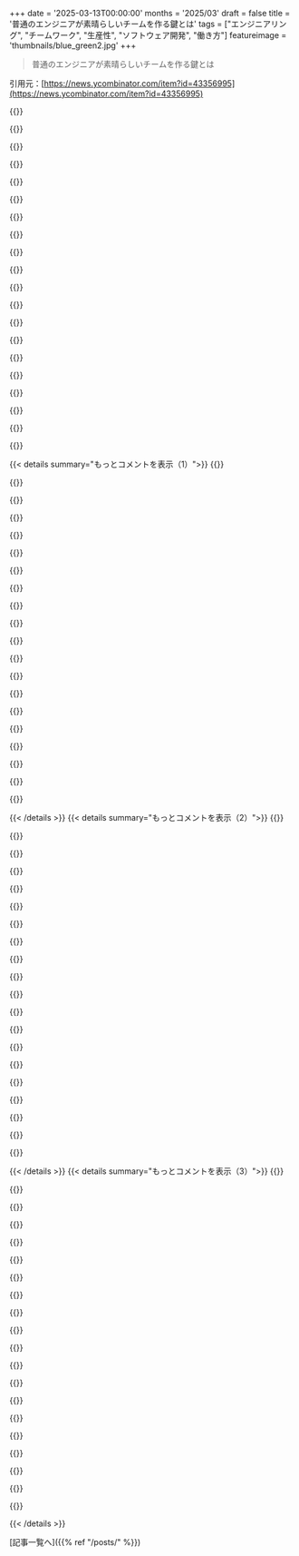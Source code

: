 +++
date = '2025-03-13T00:00:00'
months = '2025/03'
draft = false
title = '普通のエンジニアが素晴らしいチームを作る鍵とは'
tags = ["エンジニアリング", "チームワーク", "生産性", "ソフトウェア開発", "働き方"]
featureimage = 'thumbnails/blue_green2.jpg'
+++

> 普通のエンジニアが素晴らしいチームを作る鍵とは

引用元：[https://news.ycombinator.com/item?id=43356995](https://news.ycombinator.com/item?id=43356995)

{{<matomeQuote body="この記事が好きなのは、ソフトウェアエンジニアリングに特別な何かがあるっていうトロープが、業界の人や雇用主にとって有毒だと思うからだよ。今は、金融と似たような感じで、自分の価値を過大評価しているように感じるんだ。自分の仕事をしっかりやって家に帰ることは立派なことで、極端な時間外労働は悪い政策だよ。そして、誰かが調子悪いときに他の有能なエンジニアが代わりにできるはずだから、特別なことなんてないって。" userName="jaggederest" createdAt="2025-03-13T21:00:05" color="#ff5733">}}

{{<matomeQuote body="今はもうその境界は越えてるんじゃないの？金融と同じ行動だと思う。テックはもはや地下のオタクたちではなく、富と権力の源になったから、寄ってきたのは権力を求める賢い人たちなんだ。同じ力のゲームが繰り広げられていて、結果も同じだね。" userName="lovich" createdAt="2025-03-13T21:24:26" color="#ff5733">}}

{{<matomeQuote body="特定の人たちがテックに引き寄せられたわけじゃなくて、むしろ既存の人たちが金持ちになったって感じだと思う。テックの悪いとこはあるけど、金融の人たちのそれと違うんじゃないかな。若いテックの人たちに見られる行動は結局同じで、一部は成長するけど、そうでない人もいるんだよね。" userName="ambicapter" createdAt="2025-03-13T23:39:08" color="">}}

{{<matomeQuote body="フィールドは大きく成長して、経験年数ごとの世代間バイアスが見えるよ。最近の10～15年でのコホートは、ソフトウェアエンジニアリングの理解が全然違うし、アプローチも最適解よりも早く出すって感じ。新しい世代のバックグラウンドも金融や医療出身が多く、昔の世代はもっと普通の中産階級からだったのが明らかだね。" userName="swatcoder" createdAt="2025-03-14T00:45:33" color="#ff5c5c">}}

{{<matomeQuote body="業界が大きくなると、どんなフィールドでも同じ現象が起きるよね。裕福な家族が過剰に代表されるのは、パートタイムが必要ないから最高の資格を取るのが有利なんだ。実際に、3:1や4:1以上に数で負けてるんだから。" userName="asdff" createdAt="2025-03-14T04:00:17" color="">}}

{{<matomeQuote body="昔からのエンジニアとして言うけど、コードで面白いことができてお金ももらえるなら、それやるよね。ビジネスの制約がある方が、空の中で書くよりも興味深いし、お金も大事だ。" userName="Swizec" createdAt="2025-03-14T00:56:09" color="">}}

{{<matomeQuote body="＞ビジネスの制約がある方が、空の中で書くよりも興味深いって言うけど、空の中では絶対に書かないよね。何かしらの目標が常にあるもんだ。" userName="Aeolun" createdAt="2025-03-14T05:52:52" color="">}}

{{<matomeQuote body="最近の世代は自分の世代についてそう思うんだろうけど、10〜15歳上の人たちも自分たちの世代を同じように語ってると思うよ。どの世代も自分の時代が一番良かったって言いたがるし、常に新しい世代がそれを壊しているってね。" userName="Aurornis" createdAt="2025-03-14T02:34:21" color="">}}

{{<matomeQuote body="＞10〜15歳上の人たちも自分たちの世代を同じように語ってると思うよ。で、間違いなくその通りだよ！昔はメモリの管理について叱責されたけど、今の時代は違うから。定量的な違いは質的な違いを生むから、今は昔とは違うソフトウェアエンジニアリングの時代なんじゃないかな。" userName="lovich" createdAt="2025-03-14T04:22:28" color="#ff5733">}}

{{<matomeQuote body="お互い正しいね。でもメモリを無視するのは危険だよ。実際、あるプロジェクトでは256GBのインスタンスを使ってて、例えばCRUDアプリだけど、やっぱりメモリに関する質問がよく出てくるんだ。あまり考えないで作るのはマズいことだよ。" userName="sumtechguy" createdAt="2025-03-14T12:34:32" color="#ff33a1">}}

{{<matomeQuote body="この投稿は色々な意味で妙だよね。特にこの部分について言いたいことがあるね。＞”個人の背景をたどると、より裕福な上中流家庭の出身者が若い層で多いのに対して、古い層はもっと控えめな中流や労働者階級の経歴が多かった。”ってこと。生まれた環境が問題なのか？そんなの変だよ。低い経済的背景の人が優れている訳じゃないし。Bill Gatesも裕福な家に育ち、Harvardに行ってるじゃん。まさに銀のスプーンの話だよ。" userName="throwaway2037" createdAt="2025-03-14T01:26:51" color="">}}

{{<matomeQuote body="だからBill Gatesの話が注目されたわけだよ。驚きだね、Harvardの子供は何をしているのかって。" userName="grandempire" createdAt="2025-03-14T03:55:14" color="">}}

{{<matomeQuote body="出ていることが全てって思っている人にとっては驚くだろうね。私もGatesよりほんの少し若いけど、PCが世界を変えてるんだから、他に何をするべきかって感じだったよ。" userName="antonvs" createdAt="2025-03-14T16:37:30" color="#45d325">}}

{{<matomeQuote body="絶対に違う人たちを引き寄せたね。流入がはるかに多くて、昔とは違うよ。例えば、EEは昔は名誉だったけど、CSはバックアップ的な存在だった。それは法律とか金融と比べるほどでもない。" userName="grandempire" createdAt="2025-03-14T00:19:49" color="">}}

{{<matomeQuote body="でも、私の意見では、この変化は90年代後半には起こっていたと思う。急にプログラマーがカッコよくなったのをはっきり記憶してるし、その'新しいタイプ'の人たちが早くも00年代初頭に変化をもたらしていた。お金が賢い人たちを引き寄せたことも確かで、彼らは古いハッカーの精神を持っていない。監視技術を売ってくれたのは彼らだし。" userName="yubblegum" createdAt="2025-03-14T01:33:36" color="#ff5c5c">}}

{{<matomeQuote body="ミッドウェストの職人は、比較的に言えば、Bay Areaのエンジニアよりもずっと裕福な場合が多く、その現実を、彼らは理解している。電気技師は電気技師だし、エンジニアは取替え可能だって。多くのエンジニアは労働組合に入っていて、自分たちの権利を守る必要があるって理解している。コースト側は、実際に逆のナラティブに反して、農地から学ぶことが多いと思う。" userName="asdff" createdAt="2025-03-14T03:53:52" color="#ff5c5c">}}

{{<matomeQuote body="テックが富や権力の源になり始めたのは、”2010年代初頭”だって？それは違うと思う。ソフトウェアエンジニアは力がないし、金融に比べれば限られた富しかないよ。" userName="rsanek" createdAt="2025-03-14T02:35:28" color="">}}

{{<matomeQuote body="世界の10人の富豪のうち、8人はソフトウェアエンジニア出身なんだ。Musk、Zuck、Bezos、Ellison、Gates、Page、Brin、Ballmer。BuffetとArnaultが唯一の例外だね。" userName="golergka" createdAt="2025-03-14T03:03:23" color="">}}

{{<matomeQuote body="ソフトウェアは違うんだ。他の工学分野は最終的には（せいぜい）3次元の物体を作ることに限られている。空間に隠せるゴミの量には限界があるってことだよ。比較するとコードはハイパーボリック空間に存在していて、そこには何でも隠せる。これを例えれば、ソースコードの周囲に無限にあるフォルダーは、その位置を意味のある場所に移動するのがほぼ不可能になるってことだ。" userName="noosphr" createdAt="2025-03-13T21:48:20" color="#785bff">}}

{{<matomeQuote body="他の工学分野はせいぜい3次元に制限されているって言って、それを良くない手法で過小評価するのはやめてほしい。何世紀も存在する工学分野を軽んじるべきじゃないよ。コンクリートはただの砂と砕石とセメントと水なんだ。すごく複雑なんだよ。木材だって、束になった繊維で巨大な建物を作ることができるし。ソフトウェア工学は徐々に成長しているが、そんな人たちを侮らないでほしい。" userName="gerdesj" createdAt="2025-03-14T00:30:59" color="">}}

{{< details summary="もっとコメントを表示（1）">}}
{{<matomeQuote body="どこからそんなことを言ってるのかわからない。全ての工学分野はプロジェクトをめちゃくちゃにする余地が少ない。ソフトウェアは1980年代後半からデザインスペースが広がり続けてるんだ。他の分野と比べて、ソフトウェア工学には自由度があるんだ。たとえば、鉄道がより高次元の空間に埋め込まれたら複雑になると思う？" userName="noosphr" createdAt="2025-03-14T01:38:52" color="">}}

{{<matomeQuote body="ソフトウェアは特別じゃない。どの分野にも無限の深さがある。2Dの鉄道はシンプルに見えるけど、それは意図的な場合もある。複雑なソフトウェアを書くこともあり、複雑さは他の分野に比べてはるかに高いこともある。" userName="callc" createdAt="2025-03-14T03:42:47" color="">}}

{{<matomeQuote body="物理工学は実データや歴史に基づいている。一部の電気エンジニアはソフトウェア工学に転向しているが、逆はあまり見ない。実際の工学は正確さが求められるから難しい。ソフトウェア業界の90％は大したことない仕事をしてる。" userName="bigtunacan" createdAt="2025-03-14T04:57:42" color="">}}

{{<matomeQuote body="noosphrのコメントをどう読んでる？“ソフトウェアは他の工学と比べて高次元のデザインスペースを持ってるから、より混乱しやすい”と理解したよ。リアルな工学は難しいにもかかわらず、ライフラインに関わる場面では本当に注意が必要だ。" userName="callc" createdAt="2025-03-14T05:28:31" color="#38d3d3">}}

{{<matomeQuote body="このコメントは侮蔑的に捉えられたんじゃないと思う、リラックスして。" userName="antoniojtorres" createdAt="2025-03-14T03:57:47" color="">}}

{{<matomeQuote body="スレッドを良い方向に解釈するように編集した。プログラミングが公に悪い印象を持たれないようにしたいから、戦っているよ。リーダーとしての責任を感じるんだ。" userName="callc" createdAt="2025-03-14T04:13:36" color="">}}

{{<matomeQuote body="ソフトウェアが他の工学とは異なるのは、それが学問ではないからだと思う。反復サイクルが速いのが魅力なんだ。物理ハードウェアよりも高い抽象レベルにいるので、試行錯誤が多い。" userName="knowsuchagency" createdAt="2025-03-13T22:31:47" color="">}}

{{<matomeQuote body="学問はあるよ、成長が早いだけで。多くの技法は残るし、クラシックになる。ただ、何が流行で何がクラシックかを見極めるのは時間がかかる。" userName="threatofrain" createdAt="2025-03-13T23:11:05" color="">}}

{{<matomeQuote body="ソフトウェアで流行だと思うものとクラシックなものの例を教えてもらえる？" userName="sunrunner" createdAt="2025-03-13T23:12:56" color="">}}

{{<matomeQuote body="1970年代には、変数を参照する際に名前を省略できるプログラミング言語が一般的だった。たとえば、単に“patients = 400”みたいな感じだった。今では明らかな“足元をすくう罠”だが、一時的に良さそうに思えたんだ。" userName="tdeck" createdAt="2025-03-14T02:10:31" color="">}}

{{<matomeQuote body="実際に略語をサポートしてたのか、名前の最初の3文字だけを保存するようなことをしてただけなのか、気になるところだね。まるでコンパイラが8kのRAMに収めようとしてるみたいだ。" userName="TylerE" createdAt="2025-03-14T03:17:22" color="">}}

{{<matomeQuote body="TDDについては意見が違うよ。周りの仲間がTDDやってるのを知るたびに驚く。要するに、TDDは死んだ、TDD万歳。LLMがCRUDプロジェクトの大部分を生み出す未来でも、TDDは企業プログラマにとって数十年、いや永久に有効でいると思ってる。" userName="throwaway2037" createdAt="2025-03-14T01:32:34" color="">}}

{{<matomeQuote body="手法は制約がないって言えるね。それは、制約が交渉不可能なエンジニアリングとは違う。機能的プログラミングをやる人は、制約とその鍛錬を楽しんでいると思う。" userName="sroussey" createdAt="2025-03-13T22:33:49" color="">}}

{{<matomeQuote body="金融工学であれば、オフバランスシートの負債やシステミックリスクなど、何でも隠すことができるよ。" userName="jonfromsf" createdAt="2025-03-13T22:46:04" color="">}}

{{<matomeQuote body="このコメントは変だけど、HNっぽいね。2008年以前のオフバランスシートの問題は大分解消されていて、今はシステム的に重要な金融機関をカバーするグローバルな規制者がいる。金融工学は以前よりリスクも低くなって、透明性も高くなったよ。" userName="throwaway2037" createdAt="2025-03-14T01:35:40" color="">}}

{{<matomeQuote body="かつては10Xだと言われてた。徹夜で働いて、気に入らないコードは書き直してたけど、長時間働いた後は、疲れて作ったおかしな問題を修正するハメになる。急いで完了させても、結局プロジェクトは中止になったり、期限を守れなかったりして、何のメリットもなかった。注意力は超能力だよ。" userName="strangattractor" createdAt="2025-03-13T21:26:52" color="">}}

{{<matomeQuote body="＞徹夜で働いていた。これは10Xプログラマではない。10Xプログラマは1/10の時間で同じ機能を提供する人だ。私が思う10Xプログラマの一人はPeter Norvigで、彼が一機の飛行機で書いたこのスペルチェッカーはまさに芸術だ。" userName="jimbokun" createdAt="2025-03-14T02:35:26" color="#785bff">}}

{{<matomeQuote body="＞この記事が気に入ったのは、ソフトウェアエンジニアリングには特別な何かがあるという考えは危険だと思うから。新しいデザイン空間で働くソフトウェアエンジニアの比率は約1：5だろう。土木工学のような成熟した分野ではその比率が1：500に近い。同じようなことをしているエンジニアがたくさんいる。" userName="WgaqPdNr7PGLGVW" createdAt="2025-03-13T23:05:47" color="">}}

{{<matomeQuote body="ソフトウェアエンジニアリングが他の工学と大きく異なるのは、働いている人のかなりの割合が基本的な技術を欠いていることだと思う。多くのソフトウェアエンジニアはプログラムが書けず、言語の基本的な事実すら思い出せない。次回、チームの普通のメンバーに頼んでみて、その様子を観察してみてほしい。こういった人たちがコードを書くのは、かなりの割合で助けをもらいながらだからね。" userName="ltbarcly3" createdAt="2025-03-14T03:02:05" color="#ff33a1">}}

{{<matomeQuote body="この記事にはほとんど同意できない。ソフトウェアは個人が作るもので、特にペアプログラミング時以外はチームじゃない。複雑な技術プロジェクトは超優秀な一人の人間が担当することが多い。平均的な12人チームの中に、本当に全員を支えている2人がいるのは明らかだ。Aクラスの人材はAクラスを採用し、BクラスはCクラスを呼ぶ。チームを立ち上げる過程は怠惰と妥協と戦う反復的なもので、この記事はただ”妥協しろ、それほど悪くない”って言ってるに過ぎない。" userName="0xB31B1B" createdAt="2025-03-13T23:49:35" color="">}}


{{< /details >}}
{{< details summary="もっとコメントを表示（2）">}}
{{<matomeQuote body="40年間ソフトウェア開発をやってきて、こんな誤解だらけの投稿は珍しい。自分は何度も”10倍”の開発者だった。確かにパフォーマンスの良い人も悪い人もいる。でも、素晴らしいソフトウェアは素晴らしいチームが作るもので、個人ではない。アメリカンフットボールのチームを思い浮かべてみて。QBを10倍のプログラマーと見ることもできるが、他のチームメンバーがQBを活かしていることを無視するのは無理だ。ソフトウェアはチームスポーツなんだから、そのことが分からないなら理解すべき。" userName="gilbetron" createdAt="2025-03-14T02:02:32" color="#ff33a1">}}

{{<matomeQuote body="＞“素晴らしいチームが素晴らしいソフトウェアを作る”<br>OpenSSL、つまり全世界の金融システムや埋め込みデバイスに使われている標準暗号ライブラリは、長い間、2人のフルタイムエンジニアによって作られ、維持されてきた。2014年のHeartbleed事件があってから、そのプロジェクトが二人の無名の人物と少数のボランティアによるものであることが判明した。チームワークも重要だけど、時には多すぎる料理人が反って悪化させることもある。個々の頭脳の大切さは、素晴らしいアイデアやプロジェクトを生む源だから。" userName="Dracophoenix" createdAt="2025-03-14T07:00:01" color="">}}

{{<matomeQuote body="この例は、君が言いたかったことの真逆を証明している。" userName="matthewmacleod" createdAt="2025-03-14T13:25:33" color="">}}

{{<matomeQuote body="どういう意味でそう言ったの？" userName="Dracophoenix" createdAt="2025-03-14T18:08:09" color="">}}

{{<matomeQuote body="https://openssl-library.org/post/2018-12-20-20years/<br>OpenSSLはチームで作られたから、歴史を読んでみて。" userName="gilbetron" createdAt="2025-03-14T13:56:49" color="">}}

{{<matomeQuote body="君のソースにはこう書いてある:<br>＞“最初の15年間、OpenSSLのメンバーはほとんどパートタイムで働いていた少数の個人で構成され、会員数はその間に変動した。”<br>自分はOpenSSLが一匹狼の成果だと言ってないし、チームがコーディングに不要だとも言ってない。チームワークを呼ぶことが単なる現象で、個人の貢献の重要性を見えにくくするところが本質なんだ。コードは心の鏡だから、優れたコードとそうでないコードを区別できることは、優れた開発者とそうでない開発者を区別できることを意味する。" userName="Dracophoenix" createdAt="2025-03-14T18:06:41" color="">}}

{{<matomeQuote body="そんなアナロジーは悪い。なぜなら、一人のフットボール選手が試合を自分一人で勝ち取ることは絶対にできない。でも、一人の開発者が全体の製品を自分一人で作ることは可能だし、必ずしもチームスポーツではない。こうも言えるし、”鍛冶屋はチームスポーツだ！”なんてナンセンスだ。" userName="Nathanba" createdAt="2025-03-14T02:54:44" color="">}}

{{<matomeQuote body="もちろん、一人の優れた開発者が全てを自分で完成できることもある。でも、実際には彼らはいつも時間やリソースに限られた状況でタスクを割り当てられている。彼らには限られた時間に書けるコードの量や考慮できるデザインの数がある。優れたエンジニアが書いたソロプロジェクトは素晴らしい作品になることが多い。でも、大抵の場合、プロジェクトにはチームが必要で、現実的な時間とリソースの要件を満たすためにはなおさら。だからスポーツアナロジーが出てくる。" userName="swatcoder" createdAt="2025-03-14T03:42:59" color="">}}

{{<matomeQuote body="誰も地球上の全ての作業が個人によってできるとは真剣に主張していない。もちろん、王の軍隊を優れた武器で備え付けるために設計し、リードする職人は、自分で全ての剣を作っているわけじゃない。でもチームスポーツという表現は非常に誤解を招くし、彼が10倍の存在でないとは当然言えない。" userName="Nathanba" createdAt="2025-03-14T03:55:30" color="">}}

{{<matomeQuote body="NBAのようにスーパースターがチームを引っ張ることもあるけど、結局はCavsやBoston、OCKみたいにスーパースターと優れたチームが勝つ可能性が高いよね。" userName="antupis" createdAt="2025-03-14T05:32:38" color="">}}

{{<matomeQuote body="君の現実モデルに反例があるのかが大事だと思う。もし簡単に見つかるなら、その自信過剰な態度は君に何を示すのか考えた方がいいよ。例えば、Fabrice Bellardのように。そうした優れた人は、君が思っているほど特異な例じゃないし、現実には普通のメンバーの支えがあってこそ成功する。" userName="handwarmers" createdAt="2025-03-14T15:50:22" color="#ff5c5c">}}

{{<matomeQuote body="Fabrice Bellardは君が思うほどの反例じゃないよ。彼は優秀だけど、始めたプロジェクトにずっといるわけじゃないし、バグを整理したり、CIを設定したり、リリースのタグ付けやサイト運営といった地味な仕事を誰かがやらなきゃいけない。チームがソフトウェアを出すものであって、個人じゃないんだ。" userName="alienthrowaway" createdAt="2025-03-14T17:11:22" color="#ff33a1">}}

{{<matomeQuote body="反論した相手が議論している用語が曖昧すぎるのが不満なんだ。ソフトウェアには時間が関わるから、一人の開発者が複雑な問題に取り組んで、他の人もその問題解決が楽になると参加してくれる。彼らは特別な存在で、普通の開発者がやる重要な仕事を軽視するのは違うと思うんだ。" userName="handwarmers" createdAt="2025-03-14T17:42:10" color="#38d3d3">}}

{{<matomeQuote body="優れたチームは優れた個人で構成されている。最もパフォーマンスが良いメンバーの割合がチーム全体の文化やパフォーマンスを大きく左右するんだ。" userName="0xB31B1B" createdAt="2025-03-14T06:18:44" color="">}}

{{<matomeQuote body="ほとんどの複雑な技術プロジェクトは一人の天才が所有してるってのはおかしい例だと思う。彼は今や単なる delegator であり、何千人もの貢献者がいるんだから。" userName="c_e" createdAt="2025-03-14T00:59:06" color="">}}

{{<matomeQuote body="君の言うことには一理あるけど、スポーツチームのように、特に才能ある人たちは個々の認識を求めすぎる面があるんだ。だからプレイヤーが多すぎると問題になることもある。プロの“普通の”メンバーが必要なのはそのためだよ。" userName="swatcoder" createdAt="2025-03-14T00:57:32" color="">}}

{{<matomeQuote body="優れたエンジニアたちは“普通の”エンジニアと仕事をするのに疲れることが多い。優れたエンジニアばかりのチームと“普通のエンジニア”のチームでは文化がまったく異なるから、彼らはすごいエンジニアを引き寄せるんだ。" userName="0xB31B1B" createdAt="2025-03-14T01:21:50" color="#ff5733">}}

{{<matomeQuote body="大きなスケールに達する前から、優れたエンジニアはやりたくない地味な作業がたくさんある。そして、本当に優れたエンジニアは難しい問題を解決して、普通のエンジニアが扱えるようにすることが求められるんだ。だから、10xエンジニアは確かに存在するけど、オールスターチームはあまり機能しない。" userName="hot_gril" createdAt="2025-03-14T01:52:58" color="">}}

{{<matomeQuote body="人々が地味な仕事にモチベーションを持たない理由は、文化の問題であってスキルではない。優れた人だけで構成されたチームは、オーナーシップ文化が深まるから、みんなが地味な仕事にも取り組むようになる。優れたチームこそが最良の働き方なんだ。" userName="0xB31B1B" createdAt="2025-03-14T06:21:52" color="#785bff">}}

{{<matomeQuote body="みんなが“優れた”エンジニアを必要としてるわけじゃない。普通のビジネスアプリに対しては、賢い解決策はいらなくて、ただサンでクリーンでメンテナブルなコードを書いてくれる人が必要なんだ。" userName="noisy_boy" createdAt="2025-03-14T02:13:03" color="">}}


{{< /details >}}
{{< details summary="もっとコメントを表示（3）">}}
{{<matomeQuote body="定義の問題かもだけど、俺が言いたいのは、”優れたエンジニア”ってのは、LeetCodeのハード問題を15分で解く人じゃなくて、ビジネスに5～10倍の影響を与える人が1/5いるってこと。チームを管理してるなら、そういう人で全員構成するのが目標であるべきだと思う。記事はそれに反対だけど、俺は全力で反対だよ。" userName="0xB31B1B" createdAt="2025-03-14T06:29:03" color="#785bff">}}

{{<matomeQuote body="数年前にGoogleが出した論文があって、結論は、高い信頼関係を持つチームが最も生産的だって。10倍エンジニアのいるチームじゃなくて、こういうのがソフトウェアエンジニアリングには有害だよ。" userName="alienthrowaway" createdAt="2025-03-14T17:20:04" color="">}}

{{<matomeQuote body="優れたエンジニアってのは、最も”素晴らしい”コードを書いてる人じゃなくて、問題を理解して、最もシンプルな解決策を選び、次に触る人のために楽にしてあげる人なんだよ。" userName="interludead" createdAt="2025-03-14T08:16:53" color="#ff5733">}}

{{<matomeQuote body="俺の経験では、あなたが言ってるような人は、”5～10倍のビジネス影響”を持ってるように見られることは少ない。特に”次に触る人を楽にする”ってのは会社の時間の非生産的な使い方だと思う。その基準で測る人は避けるようにしてる。" userName="tremon" createdAt="2025-03-14T16:23:09" color="">}}

{{<matomeQuote body="＞”安心できるが偽りの主張。優れたエンジニアは普通のエンジニアと働くのに飽きてしまう、尊敬できる他の人たちと働きたい”これは若手を育てる素晴らしい環境だね。全然毒性のある環境には聞こえない。" userName="thi2" createdAt="2025-03-14T01:43:48" color="">}}

{{<matomeQuote body="大規模なプロジェクトに関わったことある？何百人、何千人も関わって、数年にわたるプロジェクトなんだ。その場合、10倍エンジニアの仕事は薄まっていく。平均的な人がますます重要になってくるんだ。" userName="TrackerFF" createdAt="2025-03-14T09:07:21" color="">}}

{{<matomeQuote body="10倍ってのは生産する行数のことじゃない。プログラミング言語やツール、データベースの設計/スキーマについてなんだ。間違った言語やツールを選ぶと、必要な作業量が簡単に10倍に膨れ上がる。" userName="silvestrov" createdAt="2025-03-14T11:25:49" color="">}}

{{<matomeQuote body="多くの場合、頑張ってる人たちは自分で自分を苦しめてるようなもんで、チームにも自分にも良くない。俺の会社には日常の問題を処理するための運用チームがいて、書類作成してティケッティングのセットアップをして渡すんだ。そうすれば他のことに集中できるんだ。" userName="al_borland" createdAt="2025-03-14T05:03:17" color="">}}

{{<matomeQuote body="君はエンジニアリングスキルを過剰に最適化してる。ほとんどのプロジェクトにはAプレイヤーばかりのチームは必要なくて、そんなにこだわると限界が出てくるよ。" userName="aisisbdidns" createdAt="2025-03-14T00:19:06" color="">}}

{{<matomeQuote body="大きなプロジェクトでも小さなプロジェクトでも、重要な役割を担う人がいて、他の人たちがサポートしていた。結局、その人がプロジェクトを成功に導くんだよね。" userName="grandempire" createdAt="2025-03-14T00:22:51" color="">}}

{{<matomeQuote body="それって、重要なプロジェクトで一人のエンジニアが全てをやってるってこと？そんなことないと思うけど。プロジェクトの規模や複雑さに関係してる気がする。一人で全てをやるなんてあり得ない。" userName="NalNezumi" createdAt="2025-03-14T00:33:07" color="#ff5c5c">}}

{{<matomeQuote body="そうじゃない。もう一度読んで。毎回同じ人が重要な役割をするわけじゃない。人は役割を交代しながらやるんだよ。" userName="grandempire" createdAt="2025-03-14T00:37:06" color="">}}

{{<matomeQuote body="この意見には賛成だね。1人が最も多くの仕事をするけど、少数の人がそれに続き、残りは普通の人になる。この生産性分布を理解することがマネージャーには重要だよ。普通の人たちを生産的にすることが大事だけど、高いパフォーマンスを出すエンジニアを妨げないことも忘れちゃダメ。" userName="alphazard" createdAt="2025-03-14T12:55:25" color="#ff33a1">}}

{{<matomeQuote body="その通り。生産性の差は急激だから、それを指摘するのはタブー化してるかもね。" userName="0xB31B1B" createdAt="2025-03-14T14:25:40" color="#45d325">}}

{{<matomeQuote body="ありがとう。ほとんどのソフトウェアは数人の優れたエンジニアが多数の無能な人と戦いながら作られているんだ。10倍のパフォーマンスなんて現実には届かないよ。長期の開発者が間違った前提で複雑なシステムを作ったせいで、手を加えられなくなった。" userName="on_the_train" createdAt="2025-03-14T03:58:23" color="#38d3d3">}}

{{<matomeQuote body="Aプレーヤーって実際のスキルじゃなくて、その人がプロジェクトを一番よく知ってるからっていう理由が多い気がする。" userName="mdgrech23" createdAt="2025-03-14T00:44:13" color="">}}

{{<matomeQuote body="その投稿、すごく失礼だけど確かにそう。3週間進行中のコードをレビューしてみたら、たった200行のシンプルなPythonコードだったことが多々ある。" userName="khazhoux" createdAt="2025-03-14T09:04:09" color="">}}

{{<matomeQuote body="人によっては、プロダクションに不安定なものを出さずにちゃんと考えて作業してるかもしれない。1,000行のコードレビューやバグ対応も含めて、会社の収益はコード行数ではないよ。" userName="nextts" createdAt="2025-03-14T11:03:54" color="#785bff">}}

{{<matomeQuote body="生産性や品質をコード行数で測れると思ってるの？それは完全に間違ってる。" userName="flavio81" createdAt="2025-03-14T16:25:37" color="">}}

{{<matomeQuote body="IEEEっていつからこんなクリックベイトなことばかりになったんだ？これはまるでジュニアエンジニアが感覚だけで書いたエディトリアルみたいで、ちょっと恥ずかしい。生産性を測る方法や、重要なアウトプット、さらには'普通'のソフトウェアエンジニアなんて存在するのかっていう誤解まで、全部おかしいよ。" userName="0xbadcafebee" createdAt="2025-03-13T22:02:24" color="">}}


{{< /details >}}


[記事一覧へ]({{% ref "/posts/" %}})
